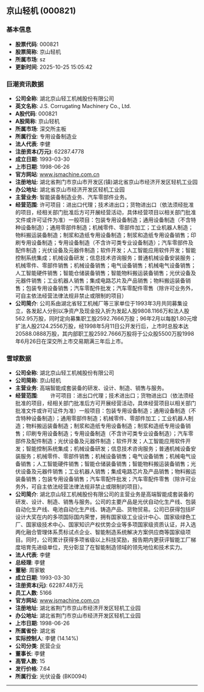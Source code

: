 ## 京山轻机 (000821)

### 基本信息

- **股票代码**: 000821
- **股票简称**: 京山轻机
- **所属市场**: sz
- **更新时间**: 2025-10-25 15:05:42

### 巨潮资讯数据

- **公司全称**: 湖北京山轻工机械股份有限公司
- **英文名称**: J.S. Corrugating Machinery Co., Ltd.
- **A股代码**: 000821
- **A股简称**: 京山轻机
- **所属市场**: 深交所主板
- **所属行业**: 专用设备制造业
- **法人代表**: 李健
- **注册资本(万元)**: 62287.4778
- **成立日期**: 1993-03-30
- **上市日期**: 1998-06-26
- **官方网站**: www.jsmachine.com.cn
- **注册地址**: 湖北省荆门市京山市开发区(镇)湖北省京山市经济开发区轻机工业园
- **办公地址**: 湖北省京山市经济开发区轻机工业园
- **主营业务**: 智能装备制造业务、汽车零部件业务。
- **经营范围**: 许可项目：进出口代理；技术进出口；货物进出口（依法须经批准的项目，经相关部门批准后方可开展经营活动，具体经营项目以相关部门批准文件或许可证件为准）一般项目：包装专用设备制造；通用设备制造（不含特种设备制造）；通用零部件制造；机械零件、零部件加工；工业机器人制造；物料搬运装备制造；制浆和造纸专用设备制造；制浆和造纸专用设备销售；印刷专用设备制造；专用设备制造（不含许可类专业设备制造）；汽车零部件及配件制造；光伏设备及元器件制造；软件开发；人工智能应用软件开发；智能控制系统集成；机械设备研发；信息技术咨询服务；普通机械设备安装服务；机械零件、零部件销售；机械设备销售；电气设备销售；机械电气设备销售；人工智能硬件销售；智能仓储装备销售；智能物料搬运装备销售；光伏设备及元器件销售；工业机器人销售；集成电路芯片及产品销售；物料搬运装备销售；包装专用设备销售；汽车零配件批发；汽车零配件零售（除许可业务外，可自主依法经营法律法规非禁止或限制的项目）
- **公司简介**: 公司系由湖北省轻工机械厂等三家单位于1993年3月共同募集设立，各发起人分别以净资产及现金投入折为发起人股9808.1166万和法人股562.95万股，同时定向募集职工股2592.7666万股；96年2月以每股1.80元增扩法人股2124.2556万股，经1998年5月11日公开发行后，上市时总股本达20588.0888万股，其内部职工股2592.7666万股将于公众股5500万股1998年6月26日在深交所上市交易期满三年后上市。

### 雪球数据

- **公司全称**: 湖北京山轻工机械股份有限公司
- **公司简称**: 京山轻机
- **主营业务**: 高端智能成套装备的研发、设计、制造、销售与服务。
- **经营范围**: 　　许可项目：进出口代理；技术进出口；货物进出口（依法须经批准的项目，经相关部门批准后方可开展经营活动，具体经营项目以相关部门批准文件或许可证件为准）一般项目：包装专用设备制造；通用设备制造（不含特种设备制造）；通用零部件制造；机械零件、零部件加工；工业机器人制造；物料搬运装备制造；制浆和造纸专用设备制造；制浆和造纸专用设备销售；印刷专用设备制造；专用设备制造（不含许可类专业设备制造）；汽车零部件及配件制造；光伏设备及元器件制造；软件开发；人工智能应用软件开发；智能控制系统集成；机械设备研发；信息技术咨询服务；普通机械设备安装服务；机械零件、零部件销售；机械设备销售；电气设备销售；机械电气设备销售；人工智能硬件销售；智能仓储装备销售；智能物料搬运装备销售；光伏设备及元器件销售；工业机器人销售；集成电路芯片及产品销售；物料搬运装备销售；包装专用设备销售；汽车零配件批发；汽车零配件零售（除许可业务外，可自主依法经营法律法规非禁止或限制的项目）。
- **公司简介**: 湖北京山轻工机械股份有限公司的主营业务是高端智能成套装备的研发、设计、制造、销售与服务。公司的主要产品是光伏自动化生产线、包装自动化生产线、电池自动化生产线、铸造产品、货物贸易。公司已获得包括IF设计大奖在内的多项国际国内荣誉，拥有国家级工业设计中心、国家级绿色工厂、国家级技术中心、国家知识产权优势企业等多项国家级资质认证，并入选两化融合管理体系贯标试点企业、智能制造系统解决方案供应商等国家级项目。同时，公司累计获得多项省级以上科技奖励，报告期内更获评智能工厂梯度培育先进级单位，充分彰显了在智能制造领域的领先地位和技术实力。
- **法人代表**: 李健
- **总经理**: 李健
- **董秘**: 周家敏
- **成立日期**: 1993-03-30
- **注册资本(元)**: 62287.48万元
- **员工人数**: 5166
- **官方网站**: www.jsmachine.com.cn
- **注册地址**: 湖北省荆门市京山市经济开发区轻机工业园
- **办公地址**: 湖北省荆门市京山市经济开发区轻机工业园
- **上市日期**: 1998-06-26
- **所属省份**: 湖北省
- **实际控制人**: 李健 (14.14%)
- **公司分类**: 民营企业
- **董事长**: 李健
- **高管人数**: 15
- **发行价格**: 7.64
- **所属行业**: 光伏设备 (BK0094)

---